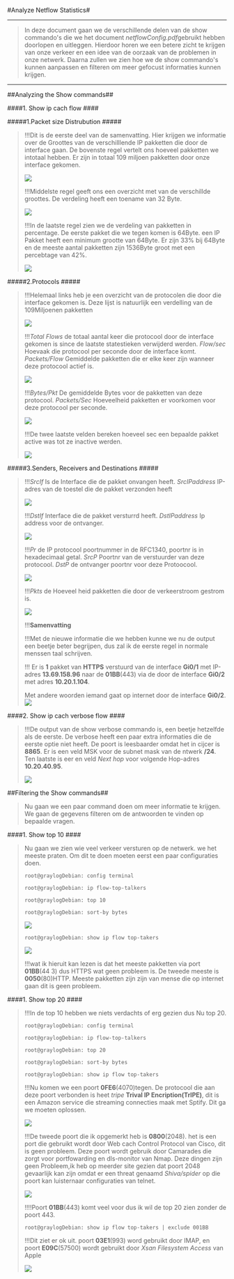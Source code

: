 #Analyze Netflow Statistics#

---
>In deze document gaan we de verschillende delen van de show commando's die we het document *netflowConfig.pdf*gebruikt hebben doorlopen en uitleggen. Hierdoor horen we een betere zicht te krijgen van onze verkeer en een idee van de oorzaak van de problemen in onze netwerk. Daarna zullen we zien hoe we de show commando's kunnen aanpassen en filteren om meer gefocust informaties kunnen krijgen.

---

##Analyzing the Show commands##

####1. Show ip cach flow ####

#####1.Packet size Distrubution #####
>!!!Dit is de eerste deel van de samenvatting. Hier krijgen we informatie over de Groottes van de verschilllende IP pakketten die door de interface gaan. De bovenste regel vertelt ons hoeveel pakketten we intotaal hebben. Er zijn in totaal 109 miljoen pakketten door onze interface gekomen.
>
>![](showCachAnalyze1.0.png)
>
>!!!Middelste regel geeft ons een overzicht met van de verschillde groottes. De verdeling heeft een toename van 32 Byte. 
>
>![](showCachAnalyze1.0.5.png)
>
>!!!In de laatste regel zien we de verdeling van pakketten in percentage. De eerste pakket die we tegen komen is 64Byte. een IP Pakket heeft een minimum grootte van 64Byte. Er zijn 33% bij 64Byte en de meeste aantal pakketten zijn 1536Byte groot met een percebtage van 42%.
>
>![](showCachAnalyze1.png)


#####2.Protocols #####
>!!!Helemaal links heb je een overzicht van de protocolen die door die interface gekomen is. Deze lijst is natuurlijk een verdelling van de 109Miljoenen pakketten
>
>![](showCachAnalyze2.0.png)
>
>!!!*Total Flows* de totaal aantal keer die protocool door de interface gekomen is since de laatste statestieken verwijderd werden. *Flow/sec* Hoevaak die protocool per seconde door de interface komt. *Packets/Flow* Gemiddelde pakketten die er elke keer zijn wanneer deze protocool actief is.
>
>
>![](showCachAnalyze2.1.png)
>
>!!!*Bytes/Pkt* De gemiddelde Bytes voor de pakketten van deze protocool. *Packets/Sec* Hoeveelheid pakketten er voorkomen voor deze protocool per seconde.
>
>![](showCachAnalyze2.2.png)
>
>!!!De twee laatste velden bereken hoeveel sec een bepaalde pakket active was tot ze inactive werden.
>
>![](showCachAnalyze2.3.png)

#####3.Senders, Receivers and Destinations #####
>!!!*SrcIf* Is de Interface die de pakket onvangen heeft. *SrcIPaddress* IP-adres van de toestel die de pakket verzonden heeft
>
>![](showCachAnalyze3.1.png)
>
>!!!*DstIf* Interface die de pakket versturrd heeft. *DstIPaddress* Ip address voor de ontvanger.
>
>![](showCachAnalyze3.2.png)
>
>!!!*Pr* de IP protocool poortnummer in de RFC1340, poortnr is in hexadecimaal getal. *SrcP* Poortnr van de verstuurder van deze protocool. *DstP* de ontvanger poortnr voor deze Protoocool.
>
>![](showCachAnalyze3.3.png)
>
>!!!*Pkts* de Hoeveel heid pakketten die door de verkeerstroom gestrom is.
>
>![](showCachAnalyze3.4.png)
>
>!!!**Samenvatting**
>
>!!!Met de nieuwe informatie die we hebben kunne we nu de output een beetje beter begrijpen, dus zal ik de eerste regel in normale menssen taal schrijven.
>
>!!! Er is **1** pakket van **HTTPS** verstuurd van de interface **Gi0/1** met IP-adres **13.69.158.96** naar de **01BB**(443) via de door de interface **Gi0/2** met adres **10.20.1.104**.
>
>Met andere woorden iemand gaat op internet door de interface **Gi0/2**.
>![](showCachAnalyze3.5.png)


####2. Show ip cach verbose flow ####
>!!!De output van de show verbose commando is, een beetje hetzelfde als de eerste. De verbose heeft een paar extra informaties die de eerste optie niet heeft. De poort is leesbaarder omdat het in cijcer is **8865**. Er is een veld MSK voor de subnet mask van de ntwerk **/24**. Ten laatste is eer en veld *Next hop* voor volgende Hop-adres **10.20.40.95**.
>
>![](showCachAnalyzeVerbose1.png)


##Filtering the Show commands##
>Nu gaan we een paar command doen om meer informatie te krijgen. We gaan de gegevens filteren om de antwoorden te vinden op bepaalde vragen.

####1. Show top 10 ####
>Nu gaan we zien wie veel verkeer versturen op de netwerk. we het meeste praten. Om dit te doen moeten eerst een paar configuraties doen.
>
>`root@graylogDebian: config terminal `
>
>`root@graylogDebian: ip flow-top-talkers `
>
>`root@graylogDebian: top 10 `
>
>`root@graylogDebian: sort-by bytes`
>
>![](topTalkers2.png)
>
>`root@graylogDebian: show ip flow top-takers `
>
>![](topTalkersShowSort.png)
>
>!!!wat ik hieruit kan lezen is dat het meeste pakketten via port **01BB**(44
>3) dus HTTPS wat geen probleem is. De tweede meeste is **0050**(80)HTTP. Meeste pakketten zijn zijn van mense die op internet gaan dit is geen probleem.


####1. Show top 20 ####
>!!!In de top 10 hebben we niets verdachts of erg gezien dus Nu top 20.
>
>`root@graylogDebian: config terminal `
>
>`root@graylogDebian: ip flow-top-talkers `
>
>`root@graylogDebian: top 20 `
>
>`root@graylogDebian: sort-by bytes`
>
>`root@graylogDebian: show ip flow top-takers `
>
>!!!Nu komen we een poort **0FE6**(4070)tegen. De protocool die aan deze poort verbonden is heet *tripe* **Trival IP Encription(TrIPE)**, dit is een Amazon service die streaming connecties maak met Sptify. Dit ga we moeten oplossen.
>
>![](topTalkersShowSortTop20.png)
>
>!!!De tweede poort die ik opgemerkt heb is **0800**(2048). het is een port die gebruikt wordt door Web cach Control Protocol van Cisco, dit is geen probleem. Deze poort wordt gebruik door Camarades die zorgt voor portfowarding en dls-monitor van Nmap. Deze dingen zijn geen Probleem,ik heb op meerder site gezien dat poort 2048 gevaarlijk kan zijn omdat er een threat genaamd *Shiva/spider* op die poort kan luisternaar configuraties van telnet.
>
>![](topTalkersShowSortTop20.1.png)
>
>!!!!Poort **01BB**(443) komt veel voor dus ik wil de top 20 zien zonder de poort 443.  
>
>`root@graylogDebian: show ip flow top-takers | exclude 001BB`
>
>!!!Dit ziet er ok uit. poort **03E1**(993) word gebruikt door IMAP, en poort **E09C**(57500) wordt gebruikt door *Xsan Filesystem Access* van Apple
>
>![](topTalkersShowSortTop20Exclude01BB.png)




